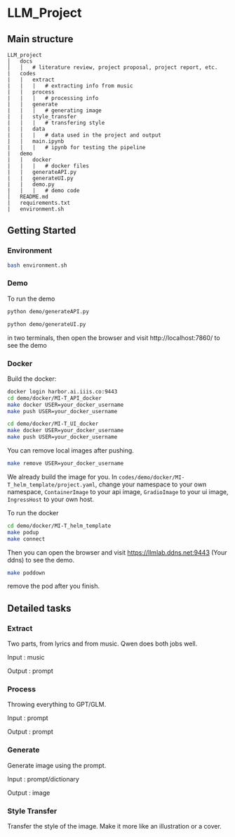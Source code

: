 # LLM_Project

## Main structure

```
LLM_project
│   docs
│   │   # literature review, project proposal, project report, etc.
|   codes
|   |   extract
|   |   |   # extracting info from music
|   |   process
|   |   |   # processing info
|   |   generate
|   |   |   # generating image
|   |   style_transfer
|   |   |   # transfering style
|   |   data
|   |   |   # data used in the project and output
|   |   main.ipynb
|   |   |   # ipynb for testing the pipeline
|   demo
|   |   docker
|   |   |   # docker files
|   |   generateAPI.py
|   |   generateUI.py
|   |   demo.py
|   |   |   # demo code
│   README.md
|   requirements.txt
|   environment.sh
```

## Getting Started

### Environment

```bash
bash environment.sh
```

### Demo

To run the demo

```bash
python demo/generateAPI.py
```

```bash
python demo/generateUI.py
```

in two terminals, then open the browser and visit http://localhost:7860/ to see the demo

### Docker

Build the docker:

```bash
docker login harbor.ai.iiis.co:9443
cd demo/docker/MI-T_API_docker
make docker USER=your_docker_username
make push USER=your_docker_username
```

```bash
cd demo/docker/MI-T_UI_docker
make docker USER=your_docker_username
make push USER=your_docker_username
```

You can remove local images after pushing.

```bash
make remove USER=your_docker_username
```

We already build the image for you. In `codes/demo/docker/MI-T_helm_template/project.yaml`, change your namespace to your own namespace, `ContainerImage` to your api image, `GradioImage` to your ui image, `IngressHost` to your own host.

To run the docker

```bash
cd demo/docker/MI-T_helm_template
make podup
make connect
```

Then you can open the browser and visit https://llmlab.ddns.net:9443 (Your ddns) to see the demo.

```bash
make poddown
```

remove the pod after you finish.

<!-- ### Extract
To run `extract.py` with default parameters, you should create a file in `./codes/data/input_list.txt`, in which you should declare the audio you want to deal with. 

- If `.mp3` audio is detected in the file, we will transfer it into `.wav` automatically.

The output prompt will be in `./codes/data/.tmp/extract/*.prompt`.

Of course you can run `extract.py` with your parameters, but do it yourself.... -->

## Detailed tasks

### Extract
Two parts, from lyrics and from music. Qwen does both jobs well.

Input : music

Output : prompt

### Process
Throwing everything to GPT/GLM.

Input : prompt

Output :  prompt

### Generate
Generate image using the prompt.

Input : prompt/dictionary

Output : image

### Style Transfer
Transfer the style of the image. Make it more like an illustration or a cover.